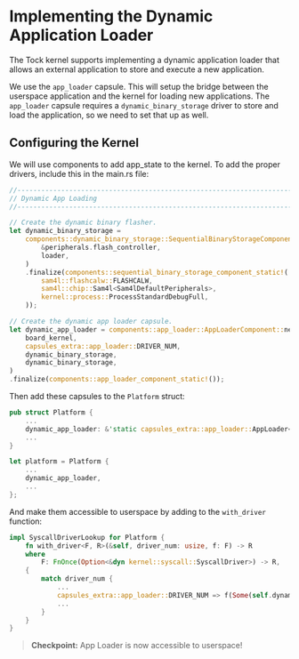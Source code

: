 # Implementing the Dynamic Application Loader

The Tock kernel supports implementing a dynamic application loader that allows
an external application to store and execute a new application.

We use the `app_loader` capsule. This will setup the bridge between the
userspace application and the kernel for loading new applications. The
`app_loader` capsule requires a `dynamic_binary_storage` driver to store and
load the application, so we need to set that up as well.

## Configuring the Kernel

We will use components to add app_state to the kernel. To add the proper
drivers, include this in the main.rs file:

```rust
//--------------------------------------------------------------------------
// Dynamic App Loading
//--------------------------------------------------------------------------

// Create the dynamic binary flasher.
let dynamic_binary_storage =
    components::dynamic_binary_storage::SequentialBinaryStorageComponent::new(
        &peripherals.flash_controller,
        loader,
    )
    .finalize(components::sequential_binary_storage_component_static!(
        sam4l::flashcalw::FLASHCALW,
        sam4l::chip::Sam4l<Sam4lDefaultPeripherals>,
        kernel::process::ProcessStandardDebugFull,
    ));

// Create the dynamic app loader capsule.
let dynamic_app_loader = components::app_loader::AppLoaderComponent::new(
    board_kernel,
    capsules_extra::app_loader::DRIVER_NUM,
    dynamic_binary_storage,
    dynamic_binary_storage,
)
.finalize(components::app_loader_component_static!());
```

Then add these capsules to the `Platform` struct:

```rust
pub struct Platform {
	...
	dynamic_app_loader: &'static capsules_extra::app_loader::AppLoader<'static>,
    ...
}

let platform = Platform {
    ...
    dynamic_app_loader,
    ...
};
```

And make them accessible to userspace by adding to the `with_driver` function:

```rust
impl SyscallDriverLookup for Platform {
    fn with_driver<F, R>(&self, driver_num: usize, f: F) -> R
    where
        F: FnOnce(Option<&dyn kernel::syscall::SyscallDriver>) -> R,
    {
        match driver_num {
        	...
            capsules_extra::app_loader::DRIVER_NUM => f(Some(self.dynamic_app_loader)),
            ...
        }
    }
}
```

> **Checkpoint:** App Loader is now accessible to userspace!
